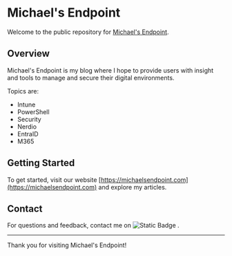 # Michael's Endpoint

Welcome to the public repository for [Michael's Endpoint](https://michaelsendpoint.com).

## Overview

Michael's Endpoint is my blog where I hope to provide users with insight and tools to manage and secure their digital environments.

Topics are:
- Intune
- PowerShell
- Security
- Nerdio
- EntraID
- M365

## Getting Started

To get started, visit our website [https://michaelsendpoint.com](https://michaelsendpoint.com) and explore my articles.


## Contact

For questions and feedback, contact me on ![Static Badge](https://img.shields.io/badge/https%3A%2F%2Fimg.shields.io%2Fbadge%2Ffollow_me_on-LinkedIn-blue?style=social&link=www.linkedin.com%2Fin%2Fmichael-frank-26b86222b)
.

---

Thank you for visiting Michael's Endpoint!
